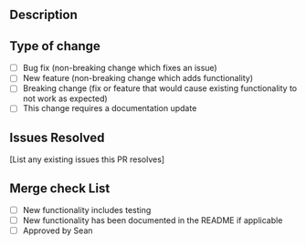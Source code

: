 ## Description

## Type of change

- [ ] Bug fix (non-breaking change which fixes an issue)
- [ ] New feature (non-breaking change which adds functionality)
- [ ] Breaking change (fix or feature that would cause existing functionality to not work as expected)
- [ ] This change requires a documentation update

## Issues Resolved

[List any existing issues this PR resolves]

## Merge check List

- [ ] New functionality includes testing
- [ ] New functionality has been documented in the README if applicable
- [ ] Approved by Sean
